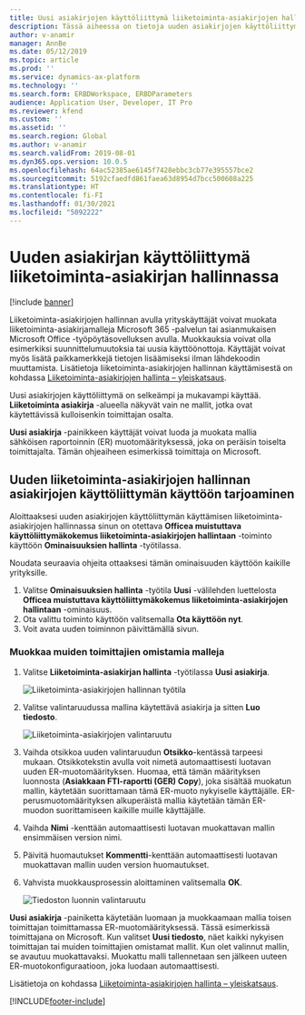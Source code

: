 ```yaml
---
title: Uusi asiakirjojen käyttöliittymä liiketoiminta-asiakirjojen hallinnassa
description: Tässä aiheessa on tietoja uuden asiakirjojen käyttöliittymän käyttämisestä sähköisen raportoinnin liiketoiminta-asiakirjojen hallintatoiminnossa.
author: v-anamir
manager: AnnBe
ms.date: 05/12/2019
ms.topic: article
ms.prod: ''
ms.service: dynamics-ax-platform
ms.technology: ''
ms.search.form: ERBDWorkspace, ERBDParameters
audience: Application User, Developer, IT Pro
ms.reviewer: kfend
ms.custom: ''
ms.assetid: ''
ms.search.region: Global
ms.author: v-anamir
ms.search.validFrom: 2019-08-01
ms.dyn365.ops.version: 10.0.5
ms.openlocfilehash: 64ac52385ae6145f7428ebbc3cb77e395557bce2
ms.sourcegitcommit: 5192cfaedfd861faea63d8954d7bcc500608a225
ms.translationtype: HT
ms.contentlocale: fi-FI
ms.lasthandoff: 01/30/2021
ms.locfileid: "5092222"
---
```

# <a name="new-document-user-interface-in-business-document-management"></a>Uuden asiakirjan käyttöliittymä liiketoiminta-asiakirjan hallinnassa

[!include [banner](../includes/banner.md)]

Liiketoiminta-asiakirjojen hallinnan avulla yrityskäyttäjät voivat muokata liiketoiminta-asiakirjamalleja Microsoft 365 -palvelun tai asianmukaisen Microsoft Office -työpöytäsovelluksen avulla. Muokkauksia voivat olla esimerkiksi suunnittelumuutoksia tai uusia käyttöönottoja. Käyttäjät voivat myös lisätä paikkamerkkejä tietojen lisäämiseksi ilman lähdekoodin muuttamista. Lisätietoja liiketoiminta-asiakirjojen hallinnan käyttämisestä on kohdassa [Liiketoiminta-asiakirjojen hallinta – yleiskatsaus](er-business-document-management.md).

Uusi asiakirjojen käyttöliittymä on selkeämpi ja mukavampi käyttää. **Liiketoiminta asiakirja** -alueella näkyvät vain ne mallit, jotka ovat käytettävissä kulloisenkin toimittajan osalta.

**Uusi asiakirja** -painikkeen käyttäjät voivat luoda ja muokata mallia sähköisen raportoinnin (ER) muotomäärityksessä, joka on peräisin toiselta toimittajalta. Tämän ohjeaiheen esimerkissä toimittaja on Microsoft.

## <a name="make-the-new-document-ui-in-business-document-management-available"></a>Uuden liiketoiminta-asiakirjojen hallinnan asiakirjojen käyttöliittymän käyttöön tarjoaminen

Aloittaaksesi uuden asiakirjojen käyttöliittymän käyttämisen liiketoiminta-asiakirjojen hallinnassa sinun on otettava **Officea muistuttava käyttöliittymäkokemus liiketoiminta-asiakirjojen hallintaan** -toiminto käyttöön **Ominaisuuksien hallinta** -työtilassa.

Noudata seuraavia ohjeita ottaaksesi tämän ominaisuuden käyttöön kaikille yrityksille.

1. Valitse **Ominaisuuksien hallinta** -työtila **Uusi** -välilehden luettelosta **Officea muistuttava käyttöliittymäkokemus liiketoiminta-asiakirjojen hallintaan** -ominaisuus.
2. Ota valittu toiminto käyttöön valitsemalla **Ota käyttöön nyt**.
3. Voit avata uuden toiminnon päivittämällä sivun.

### <a name="edit-templates-that-are-owned-by-other-providers"></a>Muokkaa muiden toimittajien omistamia malleja

1. Valitse **Liiketoiminta-asiakirjan hallinta** -työtilassa **Uusi asiakirja**.

    ![Liiketoiminta-asiakirjojen hallinnan työtila](./media/BDM_overview_new_template1.png)

2. Valitse valintaruudussa mallina käytettävä asiakirja ja sitten **Luo tiedosto**.

    ![Liiketoiminta-asiakirjojen valintaruutu](./media/BDM_overview_new_template2.png)

3. Vaihda otsikkoa uuden valintaruudun **Otsikko**-kentässä tarpeesi mukaan. Otsikkotekstin avulla voit nimetä automaattisesti luotavan uuden ER-muotomäärityksen. Huomaa, että tämän määrityksen luonnosta (**Asiakkaan FTI-raportti (GER) Copy**), joka sisältää muokatun mallin, käytetään suorittamaan tämä ER-muoto nykyiselle käyttäjälle. ER-perusmuotomäärityksen alkuperäistä mallia käytetään tämän ER-muodon suorittamiseen kaikille muille käyttäjälle.
4. Vaihda **Nimi** -kenttään automaattisesti luotavan muokattavan mallin ensimmäisen version nimi.
5. Päivitä huomautukset **Kommentti**-kenttään automaattisesti luotavan muokattavan mallin uuden version huomautukset.
6. Vahvista muokkausprosessin aloittaminen valitsemalla **OK**.

    ![Tiedoston luonnin valintaruutu](./media/BDM_overview_new_template3.png)

**Uusi asiakirja** -painiketta käytetään luomaan ja muokkaamaan mallia toisen toimittajan toimittamassa ER-muotomäärityksessä. Tässä esimerkissä toimittajana on Microsoft. Kun valitset **Uusi tiedosto**, näet kaikki nykyisen toimittajan tai muiden toimittajien omistamat mallit. Kun olet valinnut mallin, se avautuu muokattavaksi. Muokattu malli tallennetaan sen jälkeen uuteen ER-muotokonfiguraatioon, joka luodaan automaattisesti.

Lisätietoja on kohdassa [Liiketoiminta-asiakirjojen hallinta – yleiskatsaus](er-business-document-management.md).


[!INCLUDE[footer-include](../../../includes/footer-banner.md)]